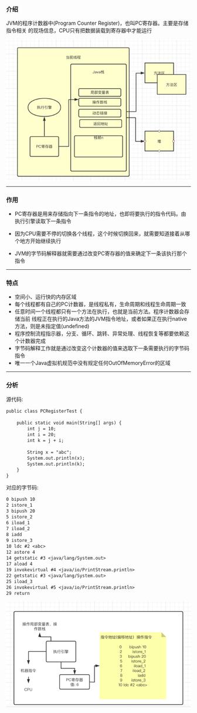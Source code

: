 ### 介绍

JVM的程序计数器中(Program Counter Register)，也叫PC寄存器。主要是存储指令相关
的现场信息，CPU只有把数据装载到寄存器中才能运行

![img.png](../../Images/jvm_pc_register.png)

---

### 作用

- PC寄存器是用来存储指向下一条指令的地址，也即将要执行的指令代码。由执行引擎读取下一条指令

- 因为CPU需要不停的切换各个线程，这个时候切换回来，就需要知道接着从哪个地方开始继续执行

- JVM的字节码解释器就需要通过改变PC寄存器的值来确定下一条该执行那个指令

---

### 特点

- 空间小、运行快的内存区域
- 每个线程都有自己的PC计数器，是线程私有，生命周期和线程生命周期一致
- 任意时间一个线程都只有一个方法在执行，也就是当前方法。程序计数器会存储当前
线程正在执行的Java方法的JVM指令地址，或者如果正在执行native方法，则是未指定值(undefined)
- 程序控制流程指示器，分支、循环、跳转、异常处理、线程恢复等都要依赖这个计数器完成
- 字节码解释工作就是通过改变这个计数器的值来选取下一条需要执行的字节码指令
- 唯一一个Java虚拟机规范中没有规定任何OutOfMemoryError的区域

---

### 分析

源代码:

    public class PCRegisterTest {
    
        public static void main(String[] args) {
            int j = 10;
            int i = 20;
            int k = j + i;
    
            String x = "abc";
            System.out.println(x);
            System.out.println(k);
        }
    }

对应的字节码:

    0 bipush 10
    2 istore_1
    3 bipush 20
    5 istore_2
    6 iload_1
    7 iload_2
    8 iadd
    9 istore_3
    10 ldc #2 <abc>
    12 astore 4
    14 getstatic #3 <java/lang/System.out>
    17 aload 4
    19 invokevirtual #4 <java/io/PrintStream.println>
    22 getstatic #3 <java/lang/System.out>
    25 iload_3
    26 invokevirtual #5 <java/io/PrintStream.println>
    29 return



![image](../../Images/jvm_pc_register_process.png)

